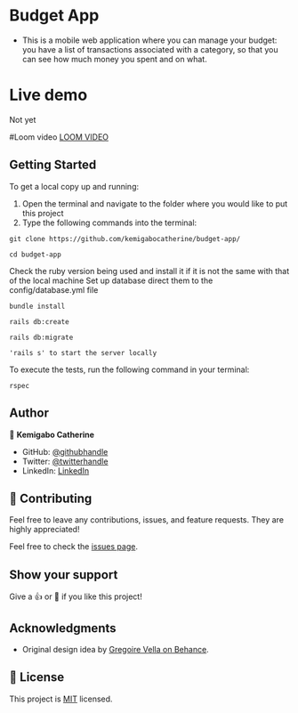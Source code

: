 # Budget App

- This is a mobile web application where you can manage your budget: you have a list of transactions associated with a category, so that you can see how much money you spent and on what.

# Live demo
Not yet

#Loom video
[LOOM VIDEO](https://www.loom.com/share/c4337d11abdb423096e8b8352454267e)

## Getting Started

To get a local copy up and running: 
1. Open the terminal and navigate to the folder where you would like to put this project
2. Type the following commands into the terminal: 
 ```
 git clone https://github.com/kemigabocatherine/budget-app/
 ```
 ```
 cd budget-app
 ```

Check the ruby version being used and install it if it is not the same with that of the local machine
Set up database direct them to the config/database.yml file
```
bundle install
```
```
rails db:create
```
```
rails db:migrate
```
```
'rails s' to start the server locally
```

To execute the tests, run the following command in your terminal:
```
rspec
```

## Author

👤 **Kemigabo Catherine**

- GitHub: [@githubhandle](https://github.com/kemigabocatherine)
- Twitter: [@twitterhandle](https://twitter.com/home?lang=en)
- LinkedIn: [LinkedIn](https://www.linkedin.com/in/kemigabocatherine/)

## 🤝 Contributing

Feel free to leave any contributions, issues, and feature requests. They are highly appreciated!

Feel free to check the [issues page](https://github.com/kemigabocatherine/budget-app/issues).

## Show your support

Give a 👍 or 🌟 if you like this project!

## Acknowledgments

- Original design idea by [Gregoire Vella on Behance](https://www.behance.net/gregoirevella).

## 📝 License

This project is [MIT](./LICENSE) licensed.
